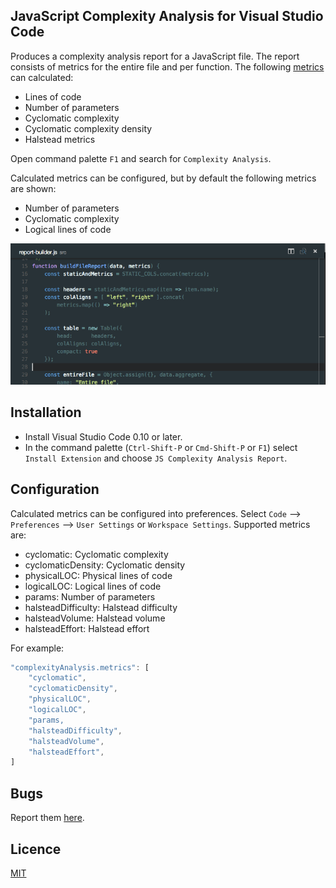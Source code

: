 ## JavaScript Complexity Analysis for Visual Studio Code
Produces a complexity analysis report for a JavaScript file. The report consists of metrics for the entire file and per function. The following [metrics] can calculated:

* Lines of code
* Number of parameters
* Cyclomatic complexity
* Cyclomatic complexity density
* Halstead metrics

Open command palette `F1` and search for `Complexity Analysis`.

Calculated metrics can be configured, but by default the following metrics are shown:
* Number of parameters
* Cyclomatic complexity
* Logical lines of code

![GIF](images/cmd.gif)


## Installation
* Install Visual Studio Code 0.10 or later.
* In the command palette (`Ctrl-Shift-P` or `Cmd-Shift-P` or `F1`) select `Install Extension` and choose `JS Complexity Analysis Report`.


## Configuration
Calculated metrics can be configured into preferences. Select `Code` --> `Preferences` --> `User Settings` or `Workspace Settings`. Supported metrics are:
* cyclomatic: Cyclomatic complexity
* cyclomaticDensity: Cyclomatic density
* physicalLOC: Physical lines of code
* logicalLOC: Logical lines of code
* params: Number of parameters
* halsteadDifficulty: Halstead difficulty
* halsteadVolume: Halstead volume
* halsteadEffort: Halstead effort

For example:

```javascript
"complexityAnalysis.metrics": [
    "cyclomatic",
    "cyclomaticDensity",
    "physicalLOC",
    "logicalLOC",
    "params,
    "halsteadDifficulty",
    "halsteadVolume",
    "halsteadEffort",
]
````


## Bugs
Report them [here](https://github.com/tomi/vscode-js-complexity-analysis/issues).


## Licence
[MIT](https://github.com/tomi/vscode-js-complexity-analysis)

[metrics]: https://github.com/jared-stilwell/escomplex#metrics
